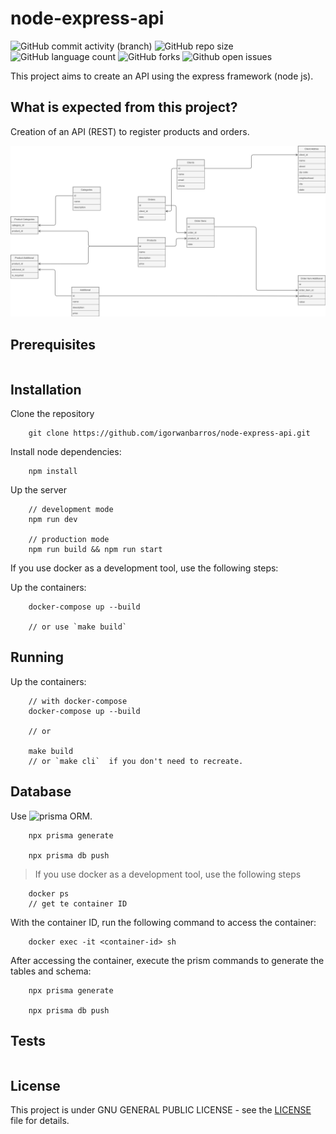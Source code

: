 # node-express-api

![GitHub commit activity (branch)](https://img.shields.io/github/commit-activity/t/igorwanbarros/node-express-api?style=for-the-badge "Commits")
![GitHub repo size](https://img.shields.io/github/repo-size/igorwanbarros/node-express-api?style=for-the-badge "Repo Size")
![GitHub language count](https://img.shields.io/github/languages/count/igorwanbarros/node-express-api?style=for-the-badge "Languages")
![GitHub forks](https://img.shields.io/github/forks/igorwanbarros/node-express-api?style=for-the-badge "Forks")
![Github open issues](https://img.shields.io/github/issues/igorwanbarros/node-express-api?style=for-the-badge "Issues")

This project aims to create an API using the express framework (node js).

## What is expected from this project?

Creation of an API (REST) to register products and orders.

![Overview](docs/overview.png "Overview")

## Prerequisites

``` cli
```

## Installation

Clone the repository

``` cli
    git clone https://github.com/igorwanbarros/node-express-api.git
```

Install node dependencies:

```cli
    npm install
```

Up the server

```cli
    // development mode
    npm run dev

    // production mode
    npm run build && npm run start
```

If you use docker as a development tool, use the following steps:

Up the containers:

```cli
    docker-compose up --build

    // or use `make build`
```

## Running

Up the containers:

``` cli
    // with docker-compose
    docker-compose up --build

    // or

    make build
    // or `make cli`  if you don't need to recreate.
```

## Database

Use ![prisma ORM](https://www.prisma.io/).

```cli
    npx prisma generate

    npx prisma db push
```

> If you use docker as a development tool, use the following steps

```cli
    docker ps
    // get te container ID
```

With the container ID, run the following command to access the container:

```cli
    docker exec -it <container-id> sh
```

After accessing the container, execute the prism commands to generate the tables and schema:

```cli
    npx prisma generate

    npx prisma db push
```

## Tests

``` cli
```

## License

This project is under GNU GENERAL PUBLIC LICENSE - see the [LICENSE](LICENSE) file for details.
